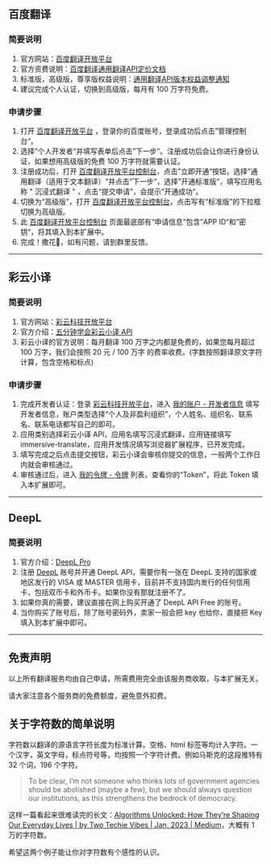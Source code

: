 ## 百度翻译

### 简要说明

1. 官方网站：[百度翻译开放平台](https://fanyi-api.baidu.com/)
2. 官方资费说明：[百度翻译通用翻译API定价文档](https://fanyi-api.baidu.com/product/112)
3. 标准版，高级版，尊享版权益说明：[通用翻译API版本权益调整通知](https://fanyi-api.baidu.com/doc/8)
4. 建议完成个人认证，切换到高级版，每月有 100 万字符免费。  

### 申请步骤

1. 打开 [百度翻译开放平台](https://fanyi-api.baidu.com/) ，登录你的百度账号，登录成功后点击”管理控制台“。
2. 选择”个人开发者“并填写表单后点击”下一步”。注册成功后会让你进行身份认证，如果想用高级版的免费 100 万字符就需要认证。
3. 注册成功后，打开 [百度翻译开放平台控制台](https://fanyi-api.baidu.com/api/trans/product/desktop)，点击”立即开通“按钮，选择”通用翻译（适用于文本翻译）“并点击”下一步“，选择”开通标准版“，填写应用名称 " 沉浸式翻译 " ，点击“提交申请”，会提示”开通成功“。
4. 切换为“高级版”，打开 [百度翻译开放平台控制台](https://fanyi-api.baidu.com/api/trans/product/desktop)，点击写有“标准版”的下拉框切换为高级版。
5. 此 [百度翻译开放平台控制台](https://fanyi-api.baidu.com/api/trans/product/desktop) 页面最底部有“申请信息”包含”APP ID“和”密钥“，将其填入到本扩展中。
6. 完成！撒花🎉，如有问题，请到群里反馈。




***

## 彩云小译

### 简要说明

1. 官方网站：[彩云科技开放平台](https://dashboard.caiyunapp.com/)
2. 官方介绍：[五分钟学会彩云小译 API](https://docs.caiyunapp.com/blog/2018/09/03/lingocloud-api/)
3. 彩云小译的官方说明：每月翻译 100 万字之内都是免费的，如果您每月超过 100 万字，我们会按照 20 元 / 100 万字 的费率收费。(字数按照翻译原文字符计算，包含空格和标点)  

### 申请步骤

1. 完成开发者认证：登录 [彩云科技开放平台](https://dashboard.caiyunapp.com/)，进入 [我的账户 - 开发者信息](https://dashboard.caiyunapp.com/user/user/info/) 填写开发者信息，账户类型选择“个人及非盈利组织”，个人姓名、组织名、联系名、联系电话都写自己的即可。
2. 应用类别选择彩云小译 API，应用名填写沉浸式翻译，应用链接填写 immersive-translate，应用开发情况填写浏览器扩展程序，已开发完成。
3. 填写完成之后点击提交按钮，彩云小译会审核你提交的信息，一般两个工作日内就会审核通过。
4. 审核通过后，进入 [我的令牌 - 令牌](https://dashboard.caiyunapp.com/v1/token/) 列表，查看你的“Token”，将此 Token 填入本扩展即可。

***

## DeepL

### 简要说明

1. 官方介绍：[DeepL Pro](https://www.deepl.com/zh/pro/select-country#developer)
2. 注册 [DeepL](https://www.deepl.com/docs-api/simulator/) 账号并开通 DeepL API，需要你有一张在 DeepL 支持的国家或地区发行的 VISA 或 MASTER 信用卡，目前并不支持国内发行的任何信用卡，包括双币卡和外币卡。如果你没有那就注册不了。
3. 如果你真的需要，建议直接在网上购买开通了 DeepL API Free 的账号。
4. 当你购买了账号后，除了账号密码外，卖家一般会把 key 也给你，直接把 Key 填入到本扩展中即可。

***

## 免责声明

以上所有翻译服务均由自己申请，所需费用完全由该服务商收取，与本扩展无关。  

请大家注意各个服务商的免费额度，避免意外扣费。

## 关于字符数的简单说明

字符数以翻译的源语言字符长度为标准计算。空格、html 标签等均计入字符。一个汉字，英文字母，标点符号等，均按照一个字符计费。例如马斯克的这段推特有 32 个词，196 个字符。


>To be clear, I’m not someone who thinks lots of government agencies should be abolished (maybe a few), but we should always question our institutions, as this strengthens the bedrock of democracy.  


这样一篇看起来很难读完的长文：[Algorithms Unlocked: How They’re Shaping Our Everyday Lives | by Two Techie Vibes | Jan, 2023 | Medium](https://twotechievibes.medium.com/algorithms-unlocked-how-theyre-shaping-our-everyday-lives-6261fa1dbad)，大概有 1 万的字符数。

希望这两个例子能让你对字符数有个感性的认识。